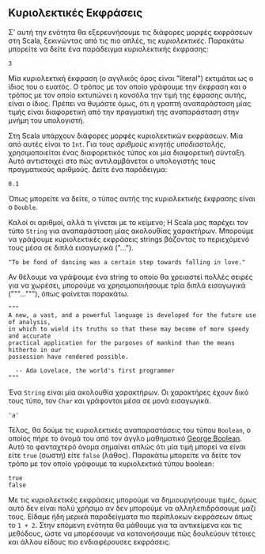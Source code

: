 ## Κυριολεκτικές Εκφράσεις

Σ' αυτή την ενότητα θα εξερευνήσουμε τις διάφορες μορφές εκφράσεων στη Scala, ξεκινώντας από τις πιο απλές, τις *κυριολεκτικές*. Παρακάτω μπορείτε να δείτε ένα παράδειγμα κυριολεκτικής έκφρασης:

```tut:book
3
```

Μία κυριολεκτική έκφραση (ο αγγλικός όρος είναι "literal") εκτιμάται ως ο ίδιος του ο ευατός. Ο τρόπος με τον οποίο γράφουμε την έκφραση και ο τρόπος με τον οποίο εκτυπώνει η κονσόλα την τιμή της έφρασης αυτής, είναι ο ίδιος. Πρέπει να θυμάστε όμως, ότι η γραπτή αναπαράσταση μίας τιμής είναι διαφορετική από την πραγματική της αναπαράσταση στην μνήμη του υπολογιστή.

Στη Scala υπάρχουν διάφορες μορφές κυριολεκτικών εκφράσεων. Μία από αυτές είναι το `Int`. Για τους *αριθμούς κινητής υποδιαστολής*, χρησιμοποιείται ένας διαφορετικός τύπος και μία διαφορετική σύνταξη. Αυτό αντιστοιχεί στο πώς αντιλαμβάνεται ο υπολογιστής τους πραγματικούς αριθμούς. Δείτε ένα παράδειγμα:

```tut:book
0.1
```

Όπως μπορείτε να δείτε, ο τύπος αυτής της κυριολεκτικής έκφρασης είναι ο `Double`.

Καλοί οι αριθμοί, αλλά τι γίνεται με το κείμενο; Η Scala μας παρέχει τον τύπο `String` για αναπαράσταση μίας ακολουθίας χαρακτήρων. Μπορούμε να γράψουμε κυριολεκτικές εκφράσεις strings βάζοντας το περιεχόμενό τους μέσα σε διπλά εισαγωγικά ("...").

```tut:book
"To be fond of dancing was a certain step towards falling in love."
```

Αν θέλουμε να γράψουμε ένα string το οποίο θα χρειαστεί πολλές σειρές για να χωρέσει, μπορούμε να χρησιμοποιήσουμε τρία διπλά εισαγωγικά ("""..."""), όπως φαίνεται παρακάτω.

```tut:book
"""
A new, a vast, and a powerful language is developed for the future use of analysis,
in which to wield its truths so that these may become of more speedy and accurate
practical application for the purposes of mankind than the means hitherto in our
possession have rendered possible. 

  -- Ada Lovelace, the world's first programmer
"""
```

Ένα `String` είναι μία ακολουθία χαρακτήρων. Οι χαρακτήρες έχουν δικό τους τύπο, τον `Char` και γράφονται μέσα σε μονά εισαγωγικά.

```tut:book
'a'
```

Τέλος, θα δούμε τις κυριολεκτικές αναπαραστάσεις του τύπου `Boolean`, ο οποίος πήρε το όνομά του από τον άγγλο μαθηματικό [George Boolean](https://en.wikipedia.org/wiki/George_Boole). Αυτό το φανταχτερό όνομα σημαίνει απλώς ότι μία τιμή μπορεί να είναι είτε `true` (σωστή) είτε `false` (λάθος). Παρακάτω μπορείτε να δείτε τον τρόπο με τον οποίο γράφουμε τα κυριολεκτικά τύπου boolean:

```tut:book
true
false
```

Με τις κυριολεκτικές εκφράσεις μπορούμε να δημιουργήσουμε τιμές, όμως αυτό δεν είναι πολύ χρήσιμο αν δεν μπορούμε να αλληλεπιδράσουμε μαζί τους. Είδαμε ήδη μερικά παραδείγματα πιο περίπλοκων εκφράσεων όπως το `1 + 2`. Στην επόμενη ενότητα θα μάθουμε για τα αντικείμενα και τις μεθόδους, ώστε να μπορέσουμε να κατανοήσουμε πώς δουλεύουν τέτοιες και άλλου είδους πιο ενδιαφέρουσες εκφράσεις.
